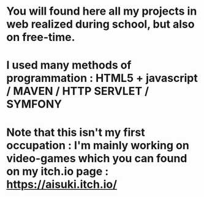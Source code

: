 # You will found here all my projects in web realized during school, but also on free-time.
# I used many methods of programmation : HTML5 + javascript / MAVEN / HTTP SERVLET / SYMFONY 
# Note that this isn't my first occupation : I'm mainly working on video-games which you can found on my itch.io page : https://aisuki.itch.io/

